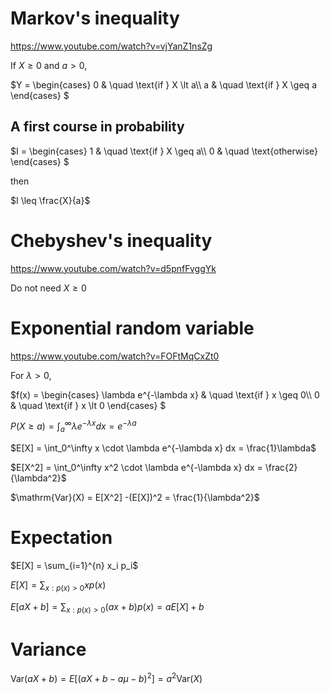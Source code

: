 # Markov's inequality
https://www.youtube.com/watch?v=vjYanZ1nsZg

If $X \geq 0$ and $a \gt 0$,

$`Y =
  \begin{cases}
    0 & \quad \text{if } X \lt a\\
    a & \quad \text{if } X \geq a
  \end{cases}
`$
## A first course in probability
$`I =
  \begin{cases}
    1 & \quad \text{if } X \geq a\\
    0 & \quad \text{otherwise}
  \end{cases}
`$

then

$I \leq \frac{X}{a}$
# Chebyshev's inequality
https://www.youtube.com/watch?v=d5pnfFvggYk

Do not need $X \geq 0$
# Exponential random variable
https://www.youtube.com/watch?v=FOFtMqCxZt0

For $\lambda \gt 0$,

$`f(x) =
  \begin{cases}
    \lambda e^{-\lambda x} & \quad \text{if } x \geq 0\\
    0 & \quad \text{if } x \lt 0
  \end{cases}
`$

$P(X \geq a) = \int_a^\infty \lambda e^{-\lambda x} dx = e^{-\lambda a}$

$E[X] = \int_0^\infty x \cdot \lambda e^{-\lambda x} dx = \frac{1}\lambda$

$E[X^2] = \int_0^\infty x^2 \cdot \lambda e^{-\lambda x} dx = \frac{2}{\lambda^2}$

$\mathrm{Var}(X) = E[X^2] -(E[X])^2 = \frac{1}{\lambda^2}$
# Expectation
$E[X] = \sum_{i=1}^{n} x_i p_i$

$E[X] = \sum_{x: p(x) > 0} x p(x)$

$E[aX + b] = \sum_{x: p(x) > 0} (ax + b)p(x) = aE[X] + b$

# Variance
$\mathrm{Var}(aX + b) = E[(aX + b - a\mu - b)^2] = a^2\mathrm{Var}(X)$
